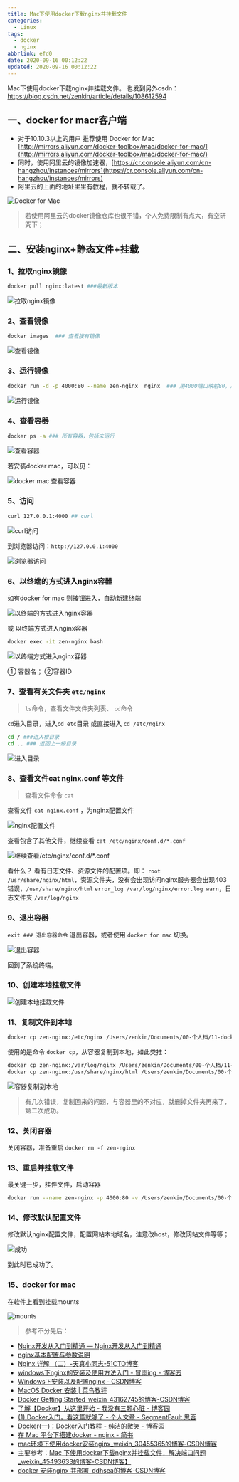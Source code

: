 ```yaml
---
title: Mac下使用docker下载nginx并挂载文件
categories:
  - Linux
tags:
  - docker
  - nginx
abbrlink: efd0
date: 2020-09-16 00:12:22
updated: 2020-09-16 00:12:22
---
```


Mac下使用docker下载nginx并挂载文件。
也发到另外csdn：<https://blog.csdn.net/zenkin/article/details/108612594>

<!-- more -->

## 一、docker for macr客户端

- 对于10.10.3以上的用户 推荐使用 Docker for Mac [http://mirrors.aliyun.com/docker-toolbox/mac/docker-for-mac/](http://mirrors.aliyun.com/docker-toolbox/mac/docker-for-mac/)
- 同时，使用阿里云的镜像加速器，[https://cr.console.aliyun.com/cn-hangzhou/instances/mirrors](https://cr.console.aliyun.com/cn-hangzhou/instances/mirrors)  
- 阿里云的上面的地址里里有教程，就不转载了。

![Docker for Mac](https://i.loli.net/2020/09/16/qobDTG3cA4pIy5w.png)

> 若使用阿里云的docker镜像仓库也很不错，个人免费限制有点大，有空研究下；

## 二、安装nginx+静态文件+挂载

### 1、拉取nginx镜像

```bash
docker pull nginx:latest ###最新版本
```

![拉取nginx镜像](https://i.loli.net/2020/09/16/x5NMkuQ2m7wHYTz.png)

### 2、查看镜像

```bash
docker images  ### 查看搜有镜像
```

![查看镜像](https://i.loli.net/2020/09/16/7iE1Yn9mKusprtv.png)

### 3、运行镜像

```bash
docker run -d -p 4000:80 --name zen-nginx  nginx  ### 用4000端口映射80，用zen-nginx作为容器名，对应仓库nginx
```

![运行镜像](https://i.loli.net/2020/09/16/C5nIXgbZ2SEJi6x.png)

### 4、查看容器

```bash
docker ps -a ### 所有容器，包括未运行
```

![查看容器](https://i.loli.net/2020/09/16/rhg7IBx5u4sjRSF.png)

若安装docker mac，可以见：

![docker mac 查看容器](https://i.loli.net/2020/09/16/VKxuaOoYXLskiFn.png)

### 5、访问

```bash
curl 127.0.0.1:4000 ## curl
```

![curl访问](https://i.loli.net/2020/09/16/YqPINMjDk2sfJiR.png)

到浏览器访问：`http://127.0.0.1:4000`

![浏览器访问](https://i.loli.net/2020/09/16/ZwG6VE7N8sXDnmt.png)

### 6、以终端的方式进入nginx容器

如有docker for mac 则按钮进入，自动新建终端

![以终端的方式进入nginx容器](https://i.loli.net/2020/09/16/GjBap9PoQRXd78W.png)

或 以终端方式进入nginx容器

```bash
docker exec -it zen-nginx bash
```

![以终端方式进入nginx容器](https://i.loli.net/2020/09/16/7HDLkeN8ZtIhQ2v.png)

① 容器名； ②容器ID

### 7、查看有关文件夹 `etc/nginx`

> `ls`命令，查看文件文件夹列表、
> `cd`命令

`cd`进入目录，进入`cd etc`目录 或直接进入 `cd /etc/nginx`

```bash
cd / ###进入根目录
cd .. ### 返回上一级目录
```

![进入目录](https://i.loli.net/2020/09/16/zh4BY2u87y5aLm9.png)

### 8、查看文件cat nginx.conf 等文件

> 查看文件命令 `cat`

查看文件 `cat nginx.conf` ，为nginx配置文件

![nginx配置文件](https://i.loli.net/2020/09/16/pnbtehYXAxwa9G5.png)

查看包含了其他文件，继续查看 `cat /etc/nginx/conf.d/*.conf`

![继续查看/etc/nginx/conf.d/*.conf](https://i.loli.net/2020/09/16/erl2EahUFfi46ky.png)

看什么？
看有日志文件、资源文件的配置项。即：
`root /usr/share/nginx/html`，资源文件夹，没有会出现访问nginx服务器会出现403错误，`/usr/share/nginx/html`
`error_log /var/log/nginx/error.log warn`，日志文件夹 `/var/log/nginx`

### 9、退出容器

`exit ### 退出容器命令` 退出容器，或者使用 `docker for mac` 切换。

![退出容器](https://i.loli.net/2020/09/16/a5UQ4nFlGe7sTP3.png)

回到了系统终端。

### 10、创建本地挂载文件

![创建本地挂载文件](https://i.loli.net/2020/09/16/bMxeBJAirWfKTG2.png)

### 11、复制文件到本地

```bash
docker cp zen-nginx:/etc/nginx /Users/zenkin/Documents/00-个人档/11-docker/demo-nginx/config/    ### nginx配置文件
```

使用的是命令 `docker cp`，从容器复制到本地，如此类推：

```bash
docker cp zen-nginx:/var/log/nginx /Users/zenkin/Documents/00-个人档/11-docker/demo-nginx/logs/   ###日志文件，注意路径
docker cp zen-nginx:/usr/share/nginx/html /Users/zenkin/Documents/00-个人档/11-docker/demo-nginx/data/   ### 资源内容文件，注意路径
```

![容器复制到本地](https://i.loli.net/2020/09/16/ZU24nrlMxRNW3Ee.png)

> 有几次错误，复制回来的问题，与容器里的不对应，就删掉文件夹再来了，第二次成功。

### 12、关闭容器

关闭容器，准备重启 `docker rm -f zen-nginx`

### 13、重启并挂载文件

最关键一步，挂件文件，启动容器

```bash
docker run --name zen-nginx -p 4000:80 -v /Users/zenkin/Documents/00-个人档/11-docker/demo-nginx/config/nginx/:/etc/nginx -v /Users/zenkin/Documents/00-个人档/11-docker/demo-nginx/data/html:/usr/share/nginx/html -v /Users/zenkin/Documents/00-个人档/11-docker/demo-nginx/logs:/var/log/nginx -d nginx
```

### 14、修改默认配置文件

修改默认nginx配置文件，配置网站本地域名，注意改host，修改网站文件等等；

![成功](https://i.loli.net/2020/09/16/PzeqMmUCpybLnfS.png)

到此时已成功了。

### 15、docker for mac

在软件上看到挂载mounts

![mounts](https://i.loli.net/2020/09/16/qn7OKHNR9MV4jSF.png)

> 参考不分先后：

- [Nginx开发从入门到精通 — Nginx开发从入门到精通](http://tengine.taobao.org/book/index.html)
- [nginx基本配置与参数说明](http://www.nginx.cn/76.html)
- [Nginx 详解 （二）-天真小同志-51CTO博客](https://blog.51cto.com/dengxi/1747883)
- [windows下nginx的安装及使用方法入门 - 冒雨ing - 博客园](https://www.cnblogs.com/saysmy/p/6609796.html)
- [Windows下安装以及配置nginx - CSDN博客](http://blog.csdn.net/u011192409/article/details/51084831)
- [MacOS Docker 安装 | 菜鸟教程](https://www.runoob.com/docker/macos-docker-install.html)
- [Docker Getting Started_weixin_43162745的博客-CSDN博客](https://blog.csdn.net/weixin_43162745/article/details/83241492)
- [了解【Docker】从这里开始 - 我没有三颗心脏 - 博客园](https://www.cnblogs.com/wmyskxz/p/10943169.html)
- [(1) Docker入门，看这篇就够了 - 个人文章 - SegmentFault 思否](https://segmentfault.com/a/1190000009544565#articleHeader6)
- [Docker(一)：Docker入门教程 - 纯洁的微笑 - 博客园](https://www.cnblogs.com/ityouknow/p/8520296.html)
- [在 Mac 平台下搭建docker - nginx - 简书](https://www.jianshu.com/p/0c86a7580f3a)
- [mac环境下使用docker安装nginx_weixin_30455365的博客-CSDN博客](https://blog.csdn.net/weixin_30455365/article/details/95964381)
- 主要参考：[Mac 下使用docker下载nginx并挂载文件，解决端口问题_weixin_45493633的博客-CSDN博客】](https://blog.csdn.net/weixin_45493633/article/details/103101182?utm_medium=distribute.pc_relevant.none-task-blog-title-1&spm=1001.2101.3001.4242)
- [docker 安装nginx 并部署_ddhsea的博客-CSDN博客](https://blog.csdn.net/ddhsea/article/details/92203713?utm_medium=distribute.pc_relevant_t0.none-task-blog-BlogCommendFromMachineLearnPai2-1.channel_param&depth_1-utm_source=distribute.pc_relevant_t0.none-task-blog-BlogCommendFromMachineLearnPai2-1.channel_param)


